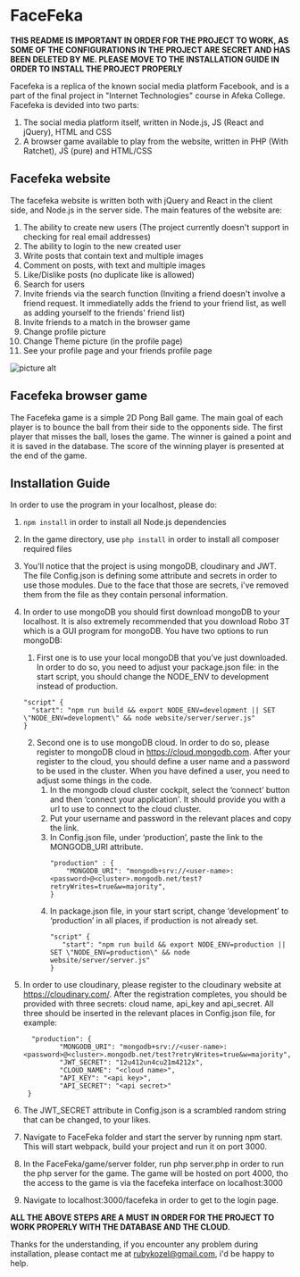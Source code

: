 # FaceFeka #

**THIS README IS IMPORTANT IN ORDER FOR THE PROJECT TO WORK, AS SOME OF THE CONFIGURATIONS IN THE PROJECT ARE SECRET AND HAS BEEN DELETED BY ME. PLEASE MOVE TO THE INSTALLATION GUIDE IN ORDER TO INSTALL THE PROJECT PROPERLY**

Facefeka is a replica of the known social media platform Facebook, and is a part of the final project in "Internet Technologies" course in Afeka College.
Facefeka is devided into two parts:
1. The social media platform itself, written in Node.js, JS (React and jQuery), HTML and CSS
2. A browser game available to play from the website, written in PHP (With Ratchet), JS (pure) and HTML/CSS

## Facefeka website ##

The facefeka website is written both with jQuery and React in the client side, and Node.js in the server side.
The main features of the website are:
1. The ability to create new users (The project currently doesn't support in checking for real email addresses)
2. The ability to login to the new created user
3. Write posts that contain text and multiple images
4. Comment on posts, with text and multiple images
5. Like/Dislike posts (no duplicate like is allowed)
6. Search for users
7. Invite friends via the search function (Inviting a friend doesn't involve a friend request. It immediatelly adds the friend to your friend list, as well as adding yourself to the friends' friend list)
8. Invite friends to a match in the browser game
9. Change profile picture
10. Change Theme picture (in the profile page)
11. See your profile page and your friends profile page

![picture alt](https://lh6.googleusercontent.com/uXeRD0FzYjL8bsyrBfNpf_SbXahr51D7KwYRF0bW3eHoHHyyPtPgwuO2EAGUowG8fDVsS_NaJi4dSZcLSXTSe8bq56Z-QTr2SrKu3WoXNpBOpN17x9k9A-TKsODu544UHD3zG2No7qE "Facefeka main page")

## Facefeka browser game ##

The Facefeka game is a simple 2D Pong Ball game. The main goal of each player is to bounce the ball from their side to the opponents side. The first player that misses the ball, loses the game. The winner is gained a point and it is saved in the database. The score of the winning player is presented at the end of the game.


## Installation Guide ##

In order to use the program in your localhost, please do:

1. `npm install` in order to install all Node.js dependencies
2. In the game directory, use `php install` in order to install all composer required files

3. You'll notice that the project is using mongoDB, cloudinary and JWT. The file Config.json is defining some attribute and secrets in order to use those modules.
Due to the face that those are secrets, i've removed them from the file as they contain personal information.

4. In order to use mongoDB you should first download mongoDB to your localhost. It is also extremely recommended that you download Robo 3T which is a GUI program for mongoDB.
You have two options to run mongoDB:
	1. First one is to use your local mongoDB that you’ve just downloaded. 
	  In order to do so, you need to adjust your package.json file: 
	  in the start script, you should change the NODE_ENV to development instead of production.
	  ```
	  "script" {
	  	"start": "npm run build && export NODE_ENV=development || SET \"NODE_ENV=development\" && node website/server/server.js"
	  }
	  ```
	2. Second one is to use mongoDB cloud. In order to do so, please register to mongoDB cloud in https://cloud.mongodb.com. 
	After your register to the cloud, you should define a user name and a password to be used in the cluster. 
	When you have defined a user, you need to adjust some things in the code.
	  	1. In the mongodb cloud cluster cockpit, select the ‘connect’ button and then ‘connect your application'.
		It should provide you with a url to use to connect to the cloud cluster.
		2. Put your username and password in the relevant places and copy the link.
		3. In Config.json file, under ‘production’, paste the link to the MONGODB_URI attribute.
			```
			"production" : {
				"MONGODB_URI": "mongodb+srv://<user-name>:<password>@<cluster>.mongodb.net/test?retryWrites=true&w=majority",
			}
			```
	  	4. In package.json file, in your start script, change ‘development’ to ‘production’ in all places, if production is not already set.			
			 ```
	  		"script" {
	  			"start": "npm run build && export NODE_ENV=production || SET \"NODE_ENV=production\" && node website/server/server.js"
	  		}
	  		```
5. In order to use cloudinary, please register to the cloudinary website at https://cloudinary.com/.
   After the registration completes, you should be provided with three secrets: cloud name, api_key and api_secret. 
   All three should be inserted in the relevant places in Config.json file, for example:
   ```
     "production": {
    		"MONGODB_URI": "mongodb+srv://<user-name>:<password>@<cluster>.mongodb.net/test?retryWrites=true&w=majority",
    		"JWT_SECRET": "12u412un4cu21m4212x",
    		"CLOUD_NAME": "<cloud name>",
    		"API_KEY": "<api key>",
    		"API_SECRET": "<api secret>"
  	}
   ```
5. The JWT_SECRET attribute in Config.json is a scrambled random string that can be changed, to your likes.
6. Navigate to FaceFeka folder and start the server by running npm start. This will start webpack, build your project and run it on port 3000.
7. In the FaceFeka/game/server folder, run php server.php in order to run the php server for the game. 
   The game will be hosted on port 4000, tho the access to the game is via the facefeka interface on localhost:3000
8. Navigate to localhost:3000/facefeka in order to get to the login page.

**ALL THE ABOVE STEPS ARE A MUST IN ORDER FOR THE PROJECT TO WORK PROPERLY WITH THE DATABASE AND THE CLOUD.**

Thanks for the understanding,
if you encounter any problem during installation, please contact me at rubykozel@gmail.com, i'd be happy to help.




